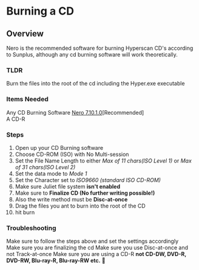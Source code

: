 # Burning a CD

## Overview
Nero is the recommended software for burning Hyperscan CD's according to Sunplus, although any cd burning software will work theoretically.

### TLDR
Burn the files into the root of the cd including the Hyper.exe executable

### Items Needed
Any CD Burning Software [Nero 7.10.1.0](nero.md)[Recommended]  
A CD-R

### Steps
1) Open up your CD Burning software
2) Choose CD-ROM (ISO) with No Multi-session
3) Set the File Name Length to either *Max of 11 chars(ISO Level 1)* or *Max of 31 chars(ISO Level 2)*
5) Set the data mode to *Mode 1*
6) Set the Character set to *ISO9660 (standard ISO CD-ROM)*
7) Make sure Juliet file system **isn't enabled**
8) Make sure to **Finalize CD (No further writing possible!)**
9) Also the write method must be **Disc-at-once**
10) Drag the files you ant to burn into the root of the CD
11) hit burn

### Troubleshooting
Make sure to follow the steps above and set the settings accordingly  
Make sure you are finalizing the cd
Make sure you use Disc-at-once and not Track-at-once
Make sure you are using a CD-R **not CD-DW, DVD-R, DVD-RW, Blu-ray-R, Blu-ray-RW etc.** 🤦
